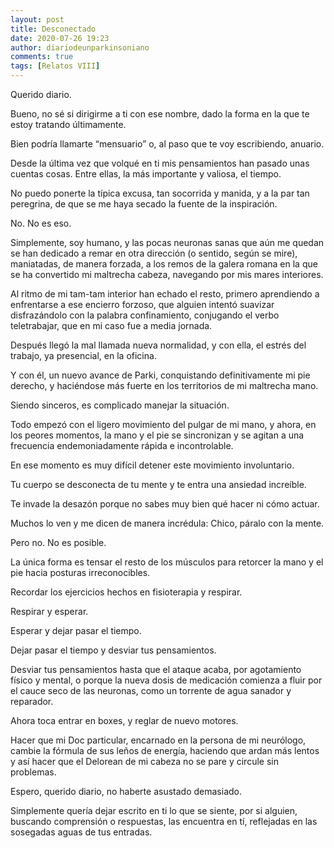 ```yaml
---
layout: post
title: Desconectado
date: 2020-07-26 19:23
author: diariodeunparkinsoniano
comments: true
tags: [Relatos VIII]
---
```

<!-- wp:paragraph {"align":"justify"} -->
<p class="has-text-align-justify">Querido diario.</p>
<!-- /wp:paragraph -->

<!-- wp:paragraph -->
<p>Bueno, no sé si dirigirme a ti con ese nombre, dado la forma en la que te estoy tratando últimamente.</p>
<!-- /wp:paragraph -->

<!-- wp:paragraph -->
<p>Bien podría llamarte “mensuario” o, al paso que te voy escribiendo, anuario.</p>
<!-- /wp:paragraph -->

<!-- wp:paragraph -->
<p>Desde la última vez que volqué en ti mis pensamientos han pasado unas cuentas cosas. Entre ellas, la más importante y valiosa, el tiempo.</p>
<!-- /wp:paragraph -->

<!-- wp:paragraph -->
<p>No puedo ponerte la típica excusa, tan socorrida y manida, y a la par tan peregrina, de que se me haya secado la fuente de la inspiración.</p>
<!-- /wp:paragraph -->

<!-- wp:paragraph -->
<p>No. No es eso.</p>
<!-- /wp:paragraph -->

<!-- wp:paragraph -->
<p>Simplemente, soy humano, y las pocas neuronas sanas que aún me quedan se han dedicado a remar en otra dirección (o sentido, según se mire), maniatadas, de manera forzada, a los remos de la galera romana en la que se ha convertido mi maltrecha cabeza, navegando por mis mares interiores.</p>
<!-- /wp:paragraph -->

<!-- wp:paragraph -->
<p>Al ritmo de mi tam-tam interior han echado el resto, primero aprendiendo a enfrentarse a ese encierro forzoso, que alguien intentó suavizar disfrazándolo con la palabra confinamiento, conjugando el verbo teletrabajar, que en mi caso fue a media jornada.</p>
<!-- /wp:paragraph -->

<!-- wp:paragraph -->
<p>Después llegó la mal llamada nueva normalidad, y con ella, el estrés del trabajo, ya presencial, en la oficina.</p>
<!-- /wp:paragraph -->

<!-- wp:paragraph -->
<p>Y con él, un nuevo avance de Parki, conquistando definitivamente mi pie derecho, y haciéndose más fuerte en los territorios de mi maltrecha mano.</p>
<!-- /wp:paragraph -->

<!-- wp:paragraph -->
<p>Siendo sinceros, es complicado manejar la situación.</p>
<!-- /wp:paragraph -->

<!-- wp:paragraph -->
<p>Todo empezó con el ligero movimiento del pulgar de mi mano, y ahora, en los peores momentos, la mano y el pie se sincronizan y se agitan a una frecuencia endemoniadamente rápida e incontrolable.</p>
<!-- /wp:paragraph -->

<!-- wp:paragraph -->
<p>En ese momento es muy difícil detener este movimiento involuntario.</p>
<!-- /wp:paragraph -->

<!-- wp:paragraph -->
<p>Tu cuerpo se desconecta de tu mente y te entra una ansiedad increíble.</p>
<!-- /wp:paragraph -->

<!-- wp:paragraph -->
<p>Te invade la desazón porque no sabes muy bien qué hacer ni cómo actuar.</p>
<!-- /wp:paragraph -->

<!-- wp:paragraph -->
<p>Muchos lo ven y me dicen de manera incrédula: Chico, páralo con la mente.</p>
<!-- /wp:paragraph -->

<!-- wp:paragraph -->
<p>Pero no. No es posible.</p>
<!-- /wp:paragraph -->

<!-- wp:paragraph -->
<p>La única forma es tensar el resto de los músculos para retorcer la mano y el pie hacia posturas irreconocibles.</p>
<!-- /wp:paragraph -->

<!-- wp:paragraph -->
<p>Recordar los ejercicios hechos en fisioterapia y respirar.</p>
<!-- /wp:paragraph -->

<!-- wp:paragraph -->
<p>Respirar y esperar.</p>
<!-- /wp:paragraph -->

<!-- wp:paragraph -->
<p>Esperar y dejar pasar el tiempo.</p>
<!-- /wp:paragraph -->

<!-- wp:paragraph -->
<p>Dejar pasar el tiempo y desviar tus pensamientos.</p>
<!-- /wp:paragraph -->

<!-- wp:paragraph -->
<p>Desviar tus pensamientos hasta que el ataque acaba, por agotamiento físico y mental, o porque la nueva dosis de medicación comienza a fluir por el cauce seco de las neuronas, como un torrente de agua sanador y reparador.</p>
<!-- /wp:paragraph -->

<!-- wp:paragraph -->
<p>Ahora toca entrar en boxes, y reglar de nuevo motores.</p>
<!-- /wp:paragraph -->

<!-- wp:paragraph -->
<p>Hacer que mi Doc particular, encarnado en la persona de mi neurólogo, cambie la fórmula de sus leños de energía, haciendo que ardan más lentos y así hacer que el Delorean de mi cabeza no se pare y circule sin problemas.</p>
<!-- /wp:paragraph -->

<!-- wp:paragraph -->
<p>Espero, querido diario, no haberte asustado demasiado.</p>
<!-- /wp:paragraph -->

<!-- wp:paragraph -->
<p>Simplemente quería dejar escrito en ti lo que se siente, por si alguien, buscando comprensión o respuestas, las encuentra en tí, reflejadas en las sosegadas aguas de tus entradas.</p>
<!-- /wp:paragraph -->
